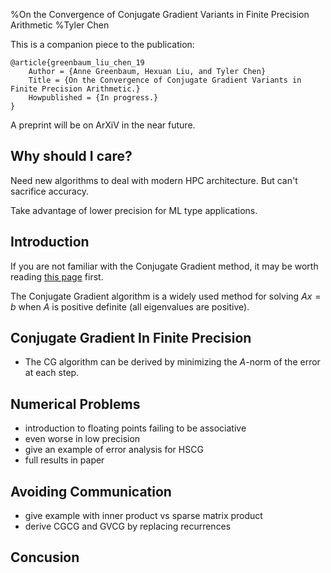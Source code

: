 %On the Convergence of Conjugate Gradient Variants in Finite Precision Arithmetic
%Tyler Chen


This is a companion piece to the publication:

    @article{greenbaum_liu_chen_19
        Author = {Anne Greenbaum, Hexuan Liu, and Tyler Chen}
        Title = {On the Convergence of Conjugate Gradient Variants in Finite Precision Arithmetic.}
        Howpublished = {In progress.}
    }

A preprint will be on ArXiV in the near future.

## Why should I care?
Need new algorithms to deal with modern HPC architecture. But can't sacrifice accuracy. 

Take advantage of lower precision for ML type applications.
 
## Introduction
If you are not familiar with the Conjugate Gradient method, it may be worth reading [this page](./cg_intro.html) first.

The Conjugate Gradient algorithm is a widely used method for solving $Ax=b$ when $A$ is positive definite (all eigenvalues are positive). 

## Conjugate Gradient In Finite Precision

 - The CG algorithm can be derived by minimizing the $A$-norm of the error at each step.

## Numerical Problems

- introduction to floating points failing to be associative
- even worse in low precision
- give an example of error analysis for HSCG
 - full results in paper

## Avoiding Communication

- give example with inner product vs sparse matrix product
- derive CGCG and GVCG by replacing recurrences


## Concusion



